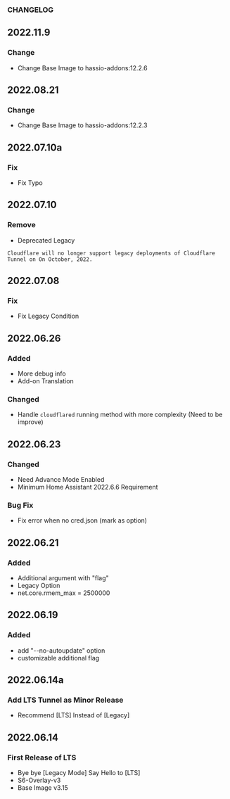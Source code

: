 ### CHANGELOG

## 2022.11.9
### Change

  - Change Base Image to hassio-addons:12.2.6

## 2022.08.21
### Change

  - Change Base Image to hassio-addons:12.2.3

## 2022.07.10a
### Fix

  - Fix Typo

## 2022.07.10
### Remove

  - Deprecated Legacy 
```
Cloudflare will no longer support legacy deployments of Cloudflare Tunnel on On October, 2022. 
```

## 2022.07.08
### Fix

  - Fix Legacy Condition

## 2022.06.26
### Added

  - More debug info
  - Add-on Translation

### Changed

  - Handle ```cloudflared``` running method with more complexity (Need to be improve)

## 2022.06.23
### Changed

  - Need Advance Mode Enabled
  - Minimum Home Assistant 2022.6.6 Requirement

### Bug Fix

  - Fix error when no cred.json (mark as option)


## 2022.06.21 
### Added

  - Additional argument with "flag"
  - Legacy Option
  - net.core.rmem_max = 2500000

## 2022.06.19
### Added

- add "--no-autoupdate" option
- customizable additional flag

## 2022.06.14a
### Add LTS Tunnel as Minor Release 

- Recommend [LTS] Instead of [Legacy]


## 2022.06.14
### First Release of LTS

- Bye bye [Legacy Mode] Say Hello to [LTS]
- S6-Overlay-v3
- Base Image v3.15




